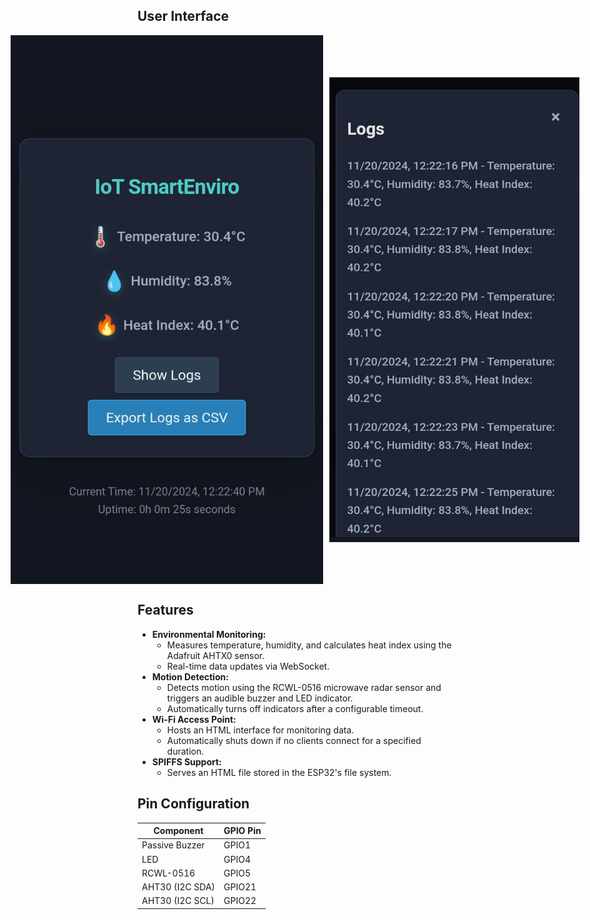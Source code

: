 ## User Interface
<div style="display: flex; justify-content: center; align-items: center; gap: 10px;">
  <img src="./UI/UI.jpg" alt="Home" width="500">
  <img src="./UI/UII.jpg" alt="Logs" width="400">
</div>

## Features
- **Environmental Monitoring:**
  - Measures temperature, humidity, and calculates heat index using the Adafruit AHTX0 sensor.
  - Real-time data updates via WebSocket.
- **Motion Detection:**
  - Detects motion using the RCWL-0516 microwave radar sensor and triggers an audible buzzer and LED indicator.
  - Automatically turns off indicators after a configurable timeout.
- **Wi-Fi Access Point:**
  - Hosts an HTML interface for monitoring data.
  - Automatically shuts down if no clients connect for a specified duration.
- **SPIFFS Support:**
  - Serves an HTML file stored in the ESP32's file system.

## Pin Configuration
| Component        | GPIO Pin |
|-------------------|----------|
| Passive Buzzer    | GPIO1    |
| LED               | GPIO4    |
| RCWL-0516         | GPIO5    |
| AHT30 (I2C SDA)   | GPIO21   |
| AHT30 (I2C SCL)   | GPIO22   |
